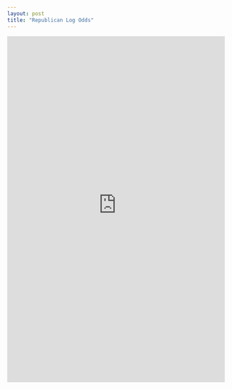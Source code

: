 ```yaml
---
layout: post
title: "Republican Log Odds"
---
```



<iframe
  src="https://juliamendelsohn-stre-within-republican-platform-log-odds-comhvt.streamlit.app/?embed=true"
  height="800"
  style="width:100%;border:none;"
></iframe>